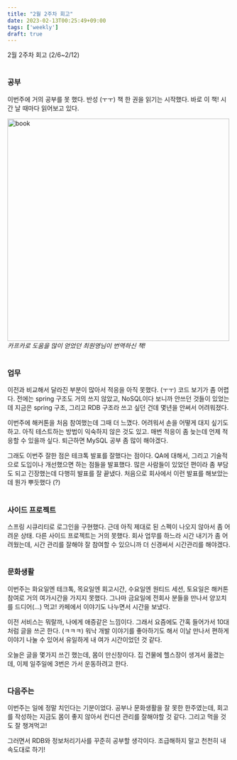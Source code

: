 ```yaml
---
title: "2월 2주차 회고"
date: 2023-02-13T00:25:49+09:00
tags: ['weekly']
draft: true
---
```

2월 2주차 회고 (2/6~2/12)
<!--more--> 

#
### 공부
이번주에 거의 공부를 못 했다. 반성 (ㅜㅜ) 책 한 권을 읽기는 시작했다. 바로 이 책! 시간 날 때마다 읽어보고 있다.
<div style="text-align:left">
    <img src="/images/weekly/2023-february-2nd/book.png" alt="book" height="500px" />
</div>
<em>카프카로 도움을 많이 얻었던 최원영님이 번역하신 책!</em>

#
### 업무

이전과 비교해서 달라진 부분이 많아서 적응을 아직 못했다. (ㅜㅜ) 코드 보기가 좀 어렵다.
전에는 spring 구조도 거의 쓰지 않았고, NoSQL이다 보니까 안쓰던 것들이 있었는데 지금은 spring 구조, 그리고 RDB 구조라 쓰고 싶던 건데 몇년을 안써서 어려워졌다.

이번주에 해커톤을 처음 참여했는데 그때 더 느꼈다. 어려워서 손을 어떻게 대지 싶기도 하고. 아직 테스트하는 방법이 익숙하지 않은 것도 있고.
매번 적응이 좀 늦는데 언제 적응할 수 있을까 싶다. 퇴근하면 MySQL 공부 좀 많이 해야겠다.

그래도 이번주 잘한 점은 테크톡 발표를 잘했다는 점이다. QA에 대해서, 그리고 기술적으로 도입이나 개선했으면 하는 점들을 발표했다.
많은 사람들이 있었던 편이라 좀 부담도 되고 긴장했는데 다행히 발표를 잘 끝냈다.
처음으로 회사에서 이런 발표를 해보았는데 뭔가 뿌듯했다 (?)

#
### 사이드 프로젝트
스프링 시큐리티로 로그인을 구현했다. 근데 아직 제대로 된 스펙이 나오지 않아서 좀 어려운 상태. 
다른 사이드 프로젝트는 거의 못했다.
회사 업무를 하느라 시간 내기가 좀 어려웠는데, 시간 관리를 잘해야 잘 참여할 수 있으니까 더 신경써서 시간관리를 해야겠다.

#
### 문화생활
이번주는 화요일엔 테크톡, 목요일엔 회고시간, 수요일엔 원티드 세션, 토요일은 해커톤 참여로 거의 여가시간을 가지지 못했다.
그나마 금요일에 전회사 분들을 만나서 양꼬치를 드디어(...) 먹고! 카페에서 이야기도 나누면서 시간을 보냈다.

이전 서비스는 뭐랄까, 나에게 애증같은 느낌이다. 그래서 요즘에도 간혹 들어가서 10대처럼 글을 쓰곤 한다. (ㅋㅋㅋ) 
워낙 개발 이야기를 좋아하기도 해서 이날 만나서 편하게 이야기 나눌 수 있어서 유일하게 내 여가 시간이었던 것 같다.

오늘은 글을 몇가지 쓰긴 했는데, 몸이 만신창이다. 집 건물에 헬스장이 생겨서 옮겼는데, 이제 일주일에 3번은 가서 운동하려고 한다.

#
### 다음주는
이번주는 일에 정말 치인다는 기분이었다. 공부나 문화생활을 잘 못한 한주였는데, 회고를 작성하는 지금도 몸이 좋지 않아서 컨디션 관리를 잘해야할 것 같다.
그리고 먹을 것도 잘 챙겨먹고!

그러면서 RDB와 정보처리기사를 꾸준히 공부할 생각이다. 조급해하지 말고 천천히 내 속도대로 하기!